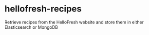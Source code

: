 # hellofresh-recipes
Retrieve recipes from the HelloFresh website and store them in either Elasticsearch or MongoDB
